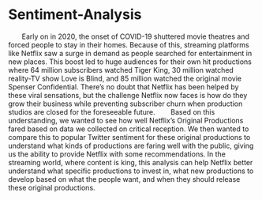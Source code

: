 # Sentiment-Analysis
&nbsp;&nbsp;&nbsp;&nbsp;&nbsp;&nbsp; Early on in 2020, the onset of COVID-19 shuttered movie theatres and forced people to stay in their homes. Because of this, streaming platforms like Netflix saw a surge in demand as people searched for entertainment in new places. This boost led to huge audiences for their own hit productions where 64 million subscribers watched Tiger King, 30 million watched reality-TV show Love is Blind, and 85 million watched the original movie Spenser Confidential. There’s no doubt that Netflix has been helped by these viral sensations, but the challenge Netflix now faces is how do they grow their business while preventing subscriber churn when production studios are closed for the foreseeable future. 
&nbsp;&nbsp;&nbsp;&nbsp;&nbsp;&nbsp; Based on this understanding, we wanted to see how well Netflix’s Original Productions fared based on data we collected on critical reception. We then wanted to compare this to popular Twitter sentiment for these original productions to understand what kinds of productions are faring well with the public, giving us the ability to provide Netflix with some recommendations. In the streaming world, where content is king, this analysis can help Netflix better understand what specific productions to invest in, what new productions to develop based on what the people want, and when they should release these original productions. 
